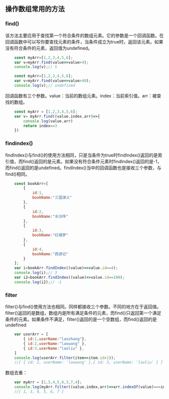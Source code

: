 ## 操作数组常用的方法

### find()
该方法主要应用于查找第一个符合条件的数组元素。它的参数是一个回调函数。在回调函数中可以写你要查找元素的条件，当条件成立为true时，返回该元素。如果没有符合条件的元素，返回值为undefined。

```javascript
    const myArr=[1,2,3,4,5,6];
    var v=myArr.find(value=>value>4);
    console.log(v);// 5
```

```javascript
    const myArr=[1,2,3,4,5,6];
    var v=myArr.find(value=>value>40);
    console.log(v);// undefined 
```

回调函数有三个参数。value：当前的数组元素。index：当前索引值。arr：被查找的数组。

```javascript
    const myArr = [1,2,3,4,5,6];
    var v= myArr.find((value,index,arr)=>{
        console.log(value,arr)
        return index==3
    })
```
### findindex()

findIndex()与find()的使用方法相同，只是当条件为true时findIndex()返回的是索引值，而find()返回的是元素。如果没有符合条件元素时findIndex()返回的是-1，而find()返回的是undefined。findIndex()当中的回调函数也是接收三个参数，与find()相同。

```javascript
    const bookArr=[
        {
            id:1,
            bookName:"三国演义"
        },
        {
            id:2,
            bookName:"水浒传"
        },
        {
            id:3,
            bookName:"红楼梦"
        },
        {
            id:4,
            bookName:"西游记"
        }
    ];
    var i=bookArr.findIndex((value)=>value.id==4);
    console.log(i);// 3
    var i2=bookArr.findIndex((value)=>value.id==100);
    console.log(i2);// -1
```

### filter
filter()与find()使用方法也相同。同样都接收三个参数。不同的地方在于返回值。filter()返回的是数组，数组内是所有满足条件的元素，而find()只返回第一个满足条件的元素。如果条件不满足，filter()返回的是一个空数组，而find()返回的是undefined

```javascript
    var userArr = [
        { id:1,userName:"laozhang"},
        { id:2,userName:"laowang" },
        { id:3,userName:"laoliu" },
    ]
    console.log(userArr.filter(item=>item.id>1));
    //[ { id: 2, userName: 'laowang' },{ id: 3, userName: 'laoliu' } ]

```

数组去重：

```javascript
    var myArr = [1,3,4,5,6,3,7,4];
    console.log(myArr.filter((value,index,arr)=>arr.indexOf(value)===index));
    //[ 1, 3, 4, 5, 6, 7 ]
```

